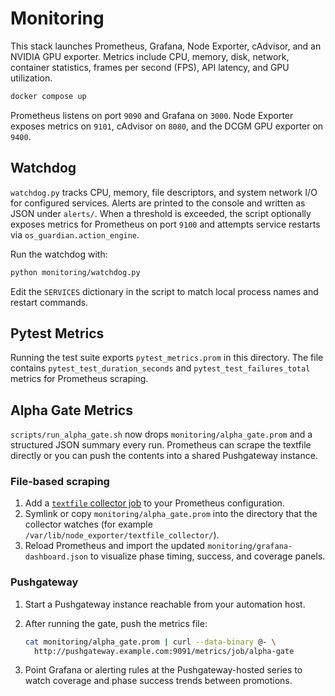 # Monitoring

This stack launches Prometheus, Grafana, Node Exporter, cAdvisor, and an
NVIDIA GPU exporter. Metrics include CPU, memory, disk, network, container
statistics, frames per second (FPS), API latency, and GPU utilization.

```bash
docker compose up
```

Prometheus listens on port `9090` and Grafana on `3000`. Node Exporter exposes
metrics on `9101`, cAdvisor on `8080`, and the DCGM GPU exporter on `9400`.

## Watchdog

`watchdog.py` tracks CPU, memory, file descriptors, and system network I/O for
configured services. Alerts are printed to the console and written as JSON
under `alerts/`. When a threshold is exceeded, the script optionally exposes
metrics for Prometheus on port `9100` and attempts service restarts via
`os_guardian.action_engine`.

Run the watchdog with:

```bash
python monitoring/watchdog.py
```

Edit the `SERVICES` dictionary in the script to match local process names and
restart commands.

## Pytest Metrics

Running the test suite exports `pytest_metrics.prom` in this directory.  The file
contains `pytest_test_duration_seconds` and `pytest_test_failures_total` metrics
for Prometheus scraping.

## Alpha Gate Metrics

`scripts/run_alpha_gate.sh` now drops `monitoring/alpha_gate.prom` and a
structured JSON summary every run. Prometheus can scrape the textfile directly
or you can push the contents into a shared Pushgateway instance.

### File-based scraping

1. Add a [`textfile` collector job](https://prometheus.io/docs/instrumenting/writing_exporters/#textfile-collector)
   to your Prometheus configuration.
2. Symlink or copy `monitoring/alpha_gate.prom` into the directory that the
   collector watches (for example `/var/lib/node_exporter/textfile_collector/`).
3. Reload Prometheus and import the updated `monitoring/grafana-dashboard.json`
   to visualize phase timing, success, and coverage panels.

### Pushgateway

1. Start a Pushgateway instance reachable from your automation host.
2. After running the gate, push the metrics file:

   ```bash
   cat monitoring/alpha_gate.prom | curl --data-binary @- \
     http://pushgateway.example.com:9091/metrics/job/alpha-gate
   ```

3. Point Grafana or alerting rules at the Pushgateway-hosted series to watch
   coverage and phase success trends between promotions.
